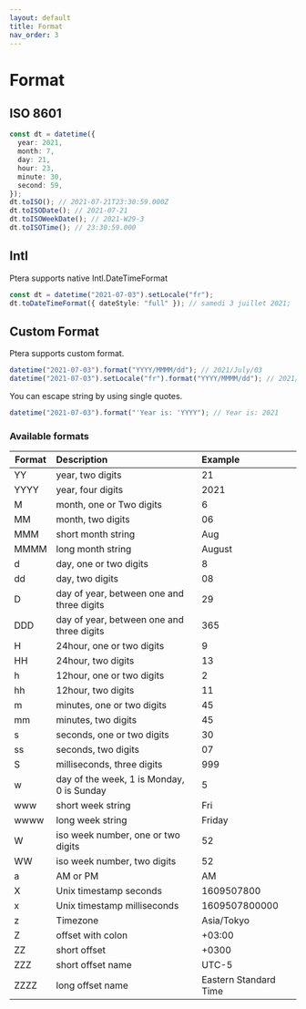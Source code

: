 ```yaml
---
layout: default
title: Format
nav_order: 3
---
```


# Format

## ISO 8601

```typescript
const dt = datetime({
  year: 2021,
  month: 7,
  day: 21,
  hour: 23,
  minute: 30,
  second: 59,
});
dt.toISO(); // 2021-07-21T23:30:59.000Z
dt.toISODate(); // 2021-07-21
dt.toISOWeekDate(); // 2021-W29-3
dt.toISOTime(); // 23:30:59.000
```

## Intl

Ptera supports native Intl.DateTimeFormat

```typescript
const dt = datetime("2021-07-03").setLocale("fr");
dt.toDateTimeFormat({ dateStyle: "full" }); // samedi 3 juillet 2021;
```

## Custom Format

Ptera supports custom format.

```typescript
datetime("2021-07-03").format("YYYY/MMMM/dd"); // 2021/July/03
datetime("2021-07-03").setLocale("fr").format("YYYY/MMMM/dd"); // 2021/juillet/03
```

You can escape string by using single quotes.

```typescript
datetime("2021-07-03").format("'Year is: 'YYYY"); // Year is: 2021
```

### Available formats

| Format | Description                               | Example               |
| ------ | :---------------------------------------- | :-------------------- |
| YY     | year, two digits                          | 21                    |
| YYYY   | year, four digits                         | 2021                  |
| M      | month, one or Two digits                  | 6                     |
| MM     | month, two digits                         | 06                    |
| MMM    | short month string                        | Aug                   |
| MMMM   | long month string                         | August                |
| d      | day, one or two digits                    | 8                     |
| dd     | day, two digits                           | 08                    |
| D      | day of year, between one and three digits | 29                    |
| DDD    | day of year, between one and three digits | 365                   |
| H      | 24hour, one or two digits                 | 9                     |
| HH     | 24hour, two digits                        | 13                    |
| h      | 12hour, one or two digits                 | 2                     |
| hh     | 12hour, two digits                        | 11                    |
| m      | minutes, one or two digits                | 45                    |
| mm     | minutes, two digits                       | 45                    |
| s      | seconds, one or two digits                | 30                    |
| ss     | seconds, two digits                       | 07                    |
| S      | milliseconds, three digits                | 999                   |
| w      | day of the week, 1 is Monday, 0 is Sunday | 5                     |
| www    | short week string                         | Fri                   |
| wwww   | long week string                          | Friday                |
| W      | iso week number, one or two digits        | 52                    |
| WW     | iso week number, two digits               | 52                    |
| a      | AM or PM                                  | AM                    |
| X      | Unix timestamp seconds                    | 1609507800            |
| x      | Unix timestamp milliseconds               | 1609507800000         |
| z      | Timezone                                  | Asia/Tokyo            |
| Z      | offset with colon                         | +03:00                |
| ZZ     | short offset                              | +0300                 |
| ZZZ    | short offset name                         | UTC-5                 |
| ZZZZ   | long offset name                          | Eastern Standard Time |
